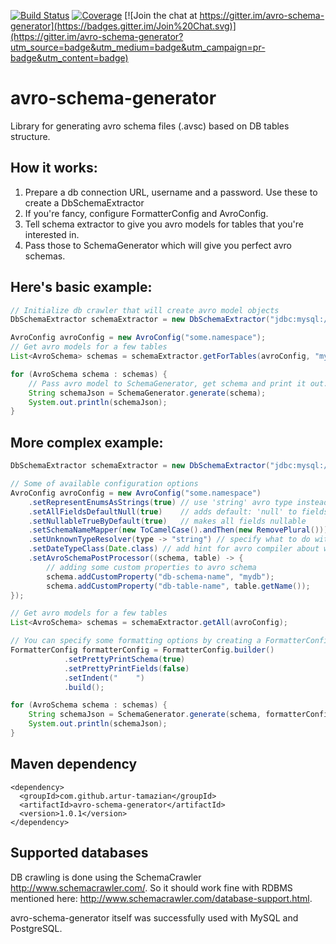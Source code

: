 [![Build Status](https://travis-ci.org/artur-tamazian/avro-schema-generator.svg?branch=master)](https://travis-ci.org/artur-tamazian/avro-schema-generator)
[![Coverage](https://codecov.io/gh/artur-tamazian/avro-schema-generator/branch/master/graph/badge.svg)](https://codecov.io/gh/artur-tamazian/avro-schema-generator)
[![Join the chat at https://gitter.im/avro-schema-generator](https://badges.gitter.im/Join%20Chat.svg)](https://gitter.im/avro-schema-generator?utm_source=badge&utm_medium=badge&utm_campaign=pr-badge&utm_content=badge)

# avro-schema-generator
Library for generating avro schema files (.avsc) based on DB tables structure.

## How it works:

1. Prepare a db connection URL, username and a password. Use these to create a DbSchemaExtractor
2. If you're fancy, configure FormatterConfig and AvroConfig.
3. Tell schema extractor to give you avro models for tables that you're interested in.
4. Pass those to SchemaGenerator which will give you perfect avro schemas.

## Here's basic example:

```java
// Initialize db crawler that will create avro model objects
DbSchemaExtractor schemaExtractor = new DbSchemaExtractor("jdbc:mysql://localhost:3306", "root", "pass");

AvroConfig avroConfig = new AvroConfig("some.namespace");
// Get avro models for a few tables
List<AvroSchema> schemas = schemaExtractor.getForTables(avroConfig, "mydb", "users", "payments");

for (AvroSchema schema : schemas) {
    // Pass avro model to SchemaGenerator, get schema and print it out.
    String schemaJson = SchemaGenerator.generate(schema);
    System.out.println(schemaJson);
}
```

## More complex example:

```java
DbSchemaExtractor schemaExtractor = new DbSchemaExtractor("jdbc:mysql://localhost:3306", "root", "pass");

// Some of available configuration options
AvroConfig avroConfig = new AvroConfig("some.namespace")
    .setRepresentEnumsAsStrings(true) // use 'string' avro type instead of 'enum' for enums
    .setAllFieldsDefaultNull(true)    // adds default: 'null' to fields definition
    .setNullableTrueByDefault(true)   // makes all fields nullable
    .setSchemaNameMapper(new ToCamelCase().andThen(new RemovePlural())) // specify table name transformation to be used for schema name
    .setUnknownTypeResolver(type -> "string") // specify what to do with custom and unsupported db types
    .setDateTypeClass(Date.class) // add hint for avro compiler about which class to use for dates
    .setAvroSchemaPostProcessor((schema, table) -> {
        // adding some custom properties to avro schema
        schema.addCustomProperty("db-schema-name", "mydb");
        schema.addCustomProperty("db-table-name", table.getName());
});

// Get avro models for a few tables
List<AvroSchema> schemas = schemaExtractor.getAll(avroConfig);

// You can specify some formatting options by creating a FormatterConfig and passing it to SchemaGenerator.
FormatterConfig formatterConfig = FormatterConfig.builder()
            .setPrettyPrintSchema(true)
            .setPrettyPrintFields(false)
            .setIndent("    ")
            .build();

for (AvroSchema schema : schemas) {
    String schemaJson = SchemaGenerator.generate(schema, formatterConfig);
    System.out.println(schemaJson);
}
```

## Maven dependency

```
<dependency>
  <groupId>com.github.artur-tamazian</groupId>
  <artifactId>avro-schema-generator</artifactId>
  <version>1.0.1</version>
</dependency>
```

## Supported databases

DB crawling is done using the SchemaCrawler http://www.schemacrawler.com/. So it should work fine with RDBMS mentioned here: http://www.schemacrawler.com/database-support.html.

avro-schema-generator itself was successfully used with MySQL and PostgreSQL.
